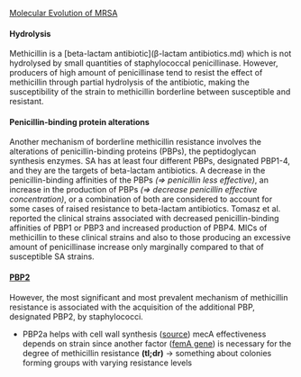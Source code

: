 [Molecular Evolution of MRSA](https://onlinelibrary.wiley.com/doi/epdf/10.1111/j.1348-0421.1995.tb02239.x)

#### Hydrolysis
Methicillin is a [beta-lactam antibiotic](β-lactam antibiotics.md) which is not hydrolysed by small quantities of staphylococcal penicillinase. However, producers of high amount of penicillinase tend to resist the effect of methicillin through partial hydrolysis of the antibiotic, making the susceptibility of the strain to methicillin borderline between susceptible and resistant.

#### Penicillin-binding protein alterations
Another mechanism of borderline methicillin resistance involves the alterations of penicillin-binding proteins (PBPs), the peptidoglycan synthesis enzymes. SA has at least four different PBPs, designated PBP1-4, and they are the targets of beta-lactam antibiotics. A decrease in the penicillin-binding affinities of the PBPs *(=> penicillin less effective)*, an increase in the production of PBPs *(=> decrease penicillin effective concentration)*, or a combination of both are considered to account for some cases of raised resistance to beta-lactam antibiotics.
Tomasz et al. reported the clinical strains associated with decreased penicillin-binding affinities of PBP1 or PBP3 and increased production of PBP4. MICs of methicillin to these clinical strains and also to those producing an excessive amount of penicillinase increase only marginally compared to that of susceptible SA strains.

#### [PBP2](genes/genes%20involved.md)
However, the most significant and most prevalent mechanism of methicillin resistance is associated with the acquisition of the additional PBP, designated PBP2, by staphylococci.
- PBP2a helps with cell wall synthesis ([source](https://journals.asm.org/doi/epdf/10.1128/jb.173.11.3507-3513.1991))
mecA effectiveness depends on strain since another factor ([femA gene](genes/femA%20gene.md)) is necessary for the degree of methicillin resistance
**(tl;dr)** -> something about colonies forming groups with varying resistance levels